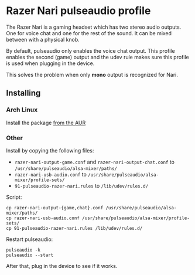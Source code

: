 # Razer Nari pulseaudio profile

The Razer Nari is a gaming headset which has two stereo audio outputs. One for voice chat and one for the rest of the sound. It can be mixed between with a physical knob.

By default, pulseaudio only enables the voice chat output. This profile enables the second (game) output and the udev rule makes sure this profile is used when plugging in the device.

This solves the problem when only **mono** output is recognized for Nari.

## Installing

### Arch Linux

Install the package [from the AUR](https://aur.archlinux.org/packages/razer-nari-pulseaudio-profile/)

### Other

Install by copying the following files:

- `razer-nari-output-game.conf` and `razer-nari-output-chat.conf` to `/usr/share/pulseaudio/alsa-mixer/paths/`
- `razer-nari-usb-audio.conf` to `/usr/share/pulseaudio/alsa-mixer/profile-sets/`
- `91-pulseaudio-razer-nari.rules` to `/lib/udev/rules.d/`

Script:
```
cp razer-nari-output-{game,chat}.conf /usr/share/pulseaudio/alsa-mixer/paths/
cp razer-nari-usb-audio.conf /usr/share/pulseaudio/alsa-mixer/profile-sets/
cp 91-pulseaudio-razer-nari.rules /lib/udev/rules.d/
```

Restart pulseaudio:

    pulseaudio -k
    pulseaudio --start

After that, plug in the device to see if it works.
